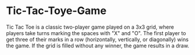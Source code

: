 # Tic-Tac-Toye-Game
Tic Tac Toe is a classic two-player game played on a 3x3 grid, where players take turns marking the spaces with "X" and "O". The first player to get three of their marks in a row (horizontally, vertically, or diagonally) wins the game. If the grid is filled without any winner, the game results in a draw.
